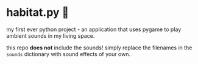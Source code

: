 # habitat.py 🌱
my first ever python project - an application that uses pygame to play ambient sounds in my living space.

this repo **does not** include the sounds! simply replace the filenames in the `sounds` dictionary with sound effects of your own.
